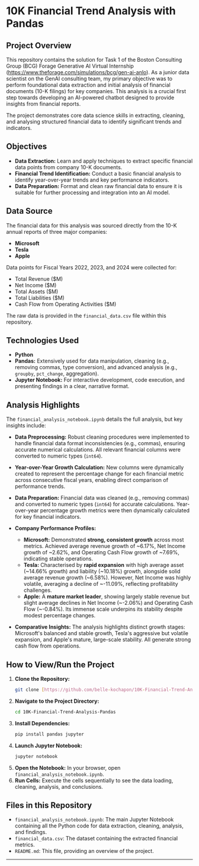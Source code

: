 # 10K Financial Trend Analysis with Pandas

## Project Overview

This repository contains the solution for Task 1 of the Boston Consulting Group (BCG) Forage Generative AI Virtual Internship (https://www.theforage.com/simulations/bcg/gen-ai-anlo). As a junior data scientist on the GenAI consulting team, my primary objective was to perform foundational data extraction and initial analysis of financial documents (10-K filings) for key companies. This analysis is a crucial first step towards developing an AI-powered chatbot designed to provide insights from financial reports.

The project demonstrates core data science skills in extracting, cleaning, and analysing structured financial data to identify significant trends and indicators.

## Objectives

* **Data Extraction:** Learn and apply techniques to extract specific financial data points from company 10-K documents.
* **Financial Trend Identification:** Conduct a basic financial analysis to identify year-over-year trends and key performance indicators.
* **Data Preparation:** Format and clean raw financial data to ensure it is suitable for further processing and integration into an AI model.

## Data Source

The financial data for this analysis was sourced directly from the 10-K annual reports of three major companies:
* **Microsoft**
* **Tesla**
* **Apple**

Data points for Fiscal Years 2022, 2023, and 2024 were collected for:
* Total Revenue ($M)
* Net Income ($M)
* Total Assets ($M)
* Total Liabilities ($M)
* Cash Flow from Operating Activities ($M)

The raw data is provided in the `financial_data.csv` file within this repository.

## Technologies Used

* **Python**
* **Pandas:** Extensively used for data manipulation, cleaning (e.g., removing commas, type conversion), and advanced analysis (e.g., `groupby`, `pct_change`, aggregation).
* **Jupyter Notebook:** For interactive development, code execution, and presenting findings in a clear, narrative format.

## Analysis Highlights

The `financial_analysis_notebook.ipynb` details the full analysis, but key insights include:

* **Data Preprocessing:** Robust cleaning procedures were implemented to handle financial data format inconsistencies (e.g., commas), ensuring accurate numerical calculations. All relevant financial columns were converted to numeric types (`int64`).
* **Year-over-Year Growth Calculation:** New columns were dynamically created to represent the percentage change for each financial metric across consecutive fiscal years, enabling direct comparison of performance trends.
* **Data Preparation:** Financial data was cleaned (e.g., removing commas) and converted to numeric types (`int64`) for accurate calculations. Year-over-year percentage growth metrics were then dynamically calculated for key financial indicators.
* **Company Performance Profiles:**
    * **Microsoft:** Demonstrated **strong, consistent growth** across most metrics. Achieved average revenue growth of ~6.17%, Net Income growth of ~2.62%, and Operating Cash Flow growth of ~7.69%, indicating stable operations.
    * **Tesla:** Characterised by **rapid expansion** with high average asset (~14.66% growth) and liability (~10.18%) growth, alongside solid average revenue growth (~6.58%). However, Net Income was highly volatile, averaging a decline of ~-11.09%, reflecting profitability challenges.
    * **Apple:** A **mature market leader**, showing largely stable revenue but slight average declines in Net Income (~-2.06%) and Operating Cash Flow (~-0.84%). Its immense scale underpins its stability despite modest percentage changes.

* **Comparative Insights:** The analysis highlights distinct growth stages: Microsoft's balanced and stable growth, Tesla's aggressive but volatile expansion, and Apple's mature, large-scale stability. All generate strong cash flow from operations.
## How to View/Run the Project

1.  **Clone the Repository:**
    ```bash
    git clone [https://github.com/belle-kochapon/10K-Financial-Trend-Analysis-Pandas.git](https://github.com/belle-kochapon/10K-Financial-Trend-Analysis-Pandas.git)
    ```
2.  **Navigate to the Project Directory:**
    ```bash
    cd 10K-Financial-Trend-Analysis-Pandas
    ```
3.  **Install Dependencies:**
    ```bash
    pip install pandas jupyter
    ```
4.  **Launch Jupyter Notebook:**
    ```bash
    jupyter notebook
    ```
5.  **Open the Notebook:** In your browser, open `financial_analysis_notebook.ipynb`.
6.  **Run Cells:** Execute the cells sequentially to see the data loading, cleaning, analysis, and conclusions.

## Files in this Repository

* `financial_analysis_notebook.ipynb`: The main Jupyter Notebook containing all the Python code for data extraction, cleaning, analysis, and findings.
* `financial_data.csv`: The dataset containing the extracted financial metrics.
* `README.md`: This file, providing an overview of the project.

---
